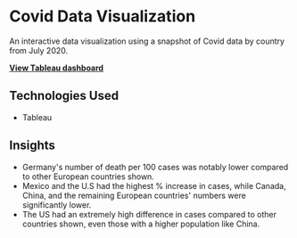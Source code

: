 # Covid Data Visualization
An interactive data visualization using a snapshot of Covid data by country from July 2020.

**[View Tableau dashboard](https://public.tableau.com/app/profile/kendra.dominique/viz/covid_by_country/Dashboard1)**

## Technologies Used
- Tableau

## Insights
- Germany's number of death per 100 cases was notably lower compared to other European countries shown.
- Mexico and the U.S had the highest % increase in cases, while Canada, China, and the remaining European countries' numbers were significantly lower.
- The US had an extremely high difference in cases compared to other countries shown, even those with a higher population like China.